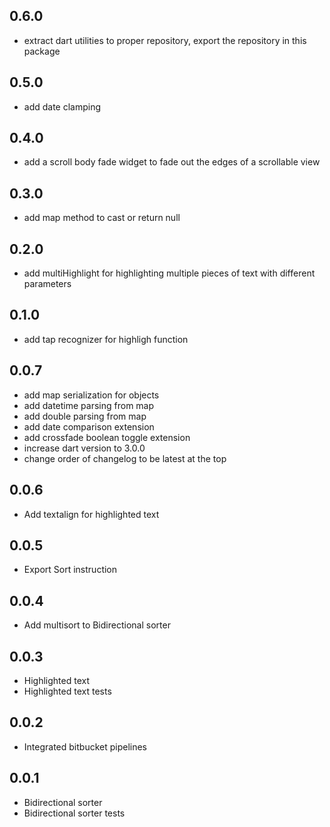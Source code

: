 ## 0.6.0
- extract dart utilities to proper repository, export the repository in this package

## 0.5.0
- add date clamping

## 0.4.0
- add a scroll body fade widget to fade out the edges of a scrollable view

## 0.3.0
- add map method to cast or return null

## 0.2.0
- add multiHighlight for highlighting multiple pieces of text with different parameters

## 0.1.0
- add tap recognizer for highligh function

## 0.0.7
- add map serialization for objects
- add datetime parsing from map
- add double parsing from map
- add date comparison extension
- add crossfade boolean toggle extension
- increase dart version to 3.0.0
- change order of changelog to be latest at the top

## 0.0.6
- Add textalign for highlighted text

## 0.0.5
- Export Sort instruction

## 0.0.4
- Add multisort to Bidirectional sorter

## 0.0.3
- Highlighted text
- Highlighted text tests

## 0.0.2
- Integrated bitbucket pipelines

## 0.0.1
- Bidirectional sorter
- Bidirectional sorter tests
